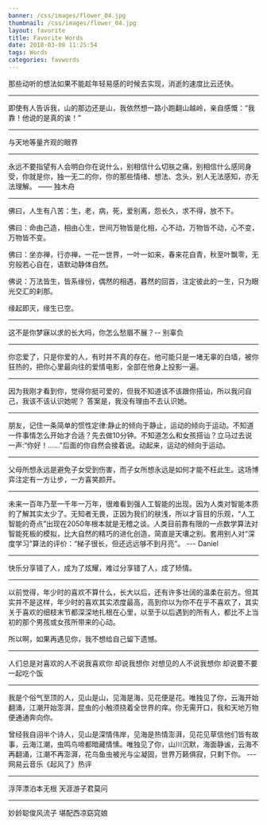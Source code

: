 ```yaml
---
banner: /css/images/flower_04.jpg
thumbnail: /css/images/flower_04.jpg 
layout: favorite
title: Favorite Words
date: 2018-03-08 11:25:54
tags: Words
categories: favwords
---
```


那些动听的想法如果不能趁年轻易感的时候去实现，消逝的速度比云还快。

--- ---

即使有人告诉我，山的那边还是山，我依然想一路小跑翻山越岭，亲自感慨：“我靠！他说的是真的诶！”

--- ---

与天地等量齐观的眼界

--- ---

永远不要指望有人会明白你在说什么，别相信什么切肤之痛，别相信什么感同身受，你就是你，独一无二的你，你的那些情绪、想法、念头，别人无法感知，亦无法理解。 —— 独木舟

--- ---
<!--more-->
佛曰，人生有八苦：生，老，病，死，爱别离，怨长久，求不得，放不下。 ﻿

佛曰：命由己造，相由心生，世间万物皆是化相，心不动，万物皆不动，心不变，万物皆不变。﻿

佛曰：坐亦禅，行亦禅，一花一世界，一叶一如来，春来花自青，秋至叶飘零，无穷般若心自在，语默动静体自然。 ﻿

佛说：万法皆生，皆系缘份，偶然的相遇，暮然的回首，注定彼此的一生，只为眼光交汇的刹那。 ﻿

缘起即灭，缘生已空。

--- ---

这不是你梦寐以求的长大吗，你怎么愁眉不展？-- 别辜负

--- ---

你恋爱了，只是你爱的人，有时并不真的存在。他可能只是一堵无辜的白墙，被你狂热的，把你心里最向往的爱情电影，全部在他身上投影一遍。

--- ---

因为我刚才看到你，觉得你挺可爱的，但我不知道该不该跟你搭讪，所以我问自己，我该不该认识她呢？
答案是，我没有理由不去认识她。

--- ---

朋友，记住一条简单的惯性定律:静止的倾向于静止，运动的倾向于运动。不知道一件事情怎么开始才合适？先去做10分钟。不知道怎么和女孩搭讪？立马过去说一声:“你好！……”后面的你自然会接着说。动起来，运动的倾向于运动。

--- ---

父母所想永远是避免子女受到伤害，而子女所想永远是如何才能不枉此生。这场博弈注定有一方让步，一方喜笑颜开。

--- ---

未来一百年乃至一千年一万年，很难看到强人工智能的出现。因为人类对智能本质的了解其实太少了。无知者无畏，正因为我们的肤浅，所以才盲目的乐观，“人工智能的奇点”出现在2050年根本就是无稽之谈。人类目前靠有限的一点数学算法对智能死板的模拟，比大自然的精巧的进化创造，简直是天壤之别。套用别人对“深度学习”算法的评价：“梯子很长，但还远远够不到月亮”。
--- Daniel

--- ---

快乐分享错了人，成为了炫耀，难过分享错了人，成了矫情。

--- ---

以前觉得，年少时的喜欢不算什么，长大以后，还有许多壮阔的温柔在前方。但其实并不是这样，年少时的喜欢其实浓度最高，高到你以为你不在乎不喜欢了，其实关于喜欢的细枝末节都深深地扎根在心里，以至于以后遇到的所有人，都比不上当初的那个男孩或女孩所带来的心动。

所以啊，如果再遇见你，我不想给自己留下遗憾。

--- ---

人们总是对喜欢的人不说我喜欢你 却说我想你 
对想见的人不说我想你 却说要不要一起吃个饭

--- ---

我是个俗气至顶的人，见山是山，见海是海，见花便是花。唯独见了你，云海开始翻涌，江潮开始澎湃，昆虫的小触须挠着全世界的痒。你无需开口，我和天地万物便通通奔向你。

曾经我自诩半个诗人，见山是深情伟岸，见海是热情澎湃，见花见草信他们皆有故事，云海江潮，虫鸣鸟啼都暗藏情愫。唯独见了你，山川沉默，海面静谧，云海不再翻涌，江潮不再澎湃，花鸟鱼虫被光与尘凝固，世界万籁俱寂，只剩下你。
--- 网易云音乐《起风了》热评

--- ---

浮萍漂泊本无根 天涯游子君莫问

--- ---

妙龄聪俊风流子 堪配西凉窈窕娘
